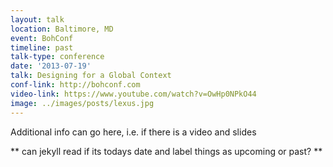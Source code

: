 ```yaml
---
layout: talk
location: Baltimore, MD
event: BohConf
timeline: past
talk-type: conference
date: '2013-07-19'
talk: Designing for a Global Context
conf-link: http://bohconf.com
video-link: https://www.youtube.com/watch?v=OwHp0NPkO44
image: ../images/posts/lexus.jpg
---
```


Additional info can go here, i.e. if there is a video and slides

** can jekyll read if its todays date and label things as upcoming or past? **